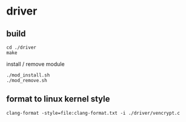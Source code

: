 # driver

## build 

```
cd ./driver
make
```
  
install / remove module  
```
./mod_install.sh
./mod_remove.sh
```

## format to linux kernel style 
```
clang-format -style=file:clang-format.txt -i ./driver/vencrypt.c
```


